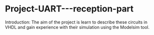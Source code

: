 # Project-UART---reception-part
Introduction: The aim of the project is learn to describe these circuits in VHDL and gain experience with their simulation  using the Modelsim tool.
